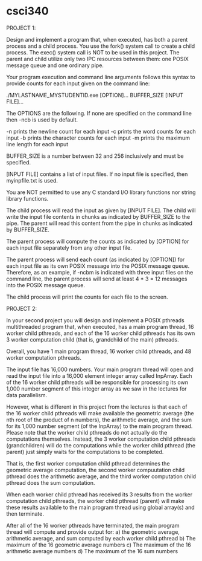 # csci340
PROJECT 1:

Design and implement a program that, when executed, has both a parent process and a child process. You use the fork()
system call to create a child process. The exec() system call is NOT to be used in this project. The parent and child utilize only two IPC
resources between them: one POSIX message queue and one ordinary pipe.  

Your program execution and command line arguments follows this syntax to provide counts for each input given on the command line:

./MYLASTNAME_MYSTUDENTID.exe [OPTION]... BUFFER_SIZE [INPUT FILE]...

The OPTIONS are the following. If none are specified on the command line then -ncb is used by default.

-n   prints the newline count for each input 
-c   prints the word counts for each input
-b   prints the character counts for each input
-m   prints the maximum line length for each input

BUFFER_SIZE is a number between 32 and 256 inclusively and must be specified. 

[INPUT FILE] contains a list of input files. If no input file is specified, then myinpfile.txt is used. 

You are NOT permitted to use any C standard I/O library functions nor string library functions.

The child process will read the input as given by [INPUT FILE]. The child will write the input file contents
in chunks as indicated by BUFFER_SIZE to the pipe. The parent will read this content from the pipe in chunks as indicated by
BUFFER_SIZE.

The parent process will compute the counts as indicated by [OPTION] for each input file separately from any other input file.

The parent process will send each count (as indicated by [OPTION]) for each input file as its own POSIX message into the POSIX message
queue. Therefore, as an example, if -ncbm is indicated with three input files on the command line, the parent process will send at least
4 * 3 = 12 messages into the POSIX message queue.

The child process will print the counts for each file to the screen.

PROJECT 2:


In your second project you will design and implement a POSIX pthreads multithreaded program that, when executed, has a main program
   thread, 16 worker child pthreads, and each of the 16 worker child pthreads has its own 3 worker computation child (that is, grandchild of 
   the main) pthreads.    

   Overall, you have 1 main program thread, 16 worker child pthreads, and 48 worker computation pthreads.

The input file has 16,000 numbers. Your main program thread will open and read the input file into a 16,000 element integer array 
   called InpArray. Each of the 16 worker child pthreads will be responsible for processing its own 1,000 number segment of this integer
   array as we saw in the lectures for data parallelism.

However, what is different in this project from the lectures is that each of the 16 worker child pthreads will make available the
   geometric average (the nth root of the product of n numbers), the arithmetic average, and the sum for its 1,000 number segment (of
   the InpArray) to the main program thread. Please note that the worker child pthreads do not actually do the computations themselves. 
   Instead, the 3 worker computation child  pthreads (grandchildren) will do the computations while the worker child pthread (the parent) 
   just simply waits for the computations to be completed.

   That is, the first worker computation child pthread determines the geometric average computation, the second worker compuutation child
   pthread does the arithmetic average, and the third worker computation child pthread does the sum computation.

   When each worker child pthread has received its 3 results from the worker computation child pthreads, the worker child pthread (parent)
   will make these results available to the main program thread using global array(s) and then terminate.

   After all of the 16 worker pthreads have terminated, the main program thread will compute and provide output for:
   a) the geometric average, arithmetic average, and sum computed by each worker child pthread
   b) The maximum of the 16 geometric average numbers
   c) The maximum of the 16 arithmetic average numbers
   d) The maximum of the 16 sum numbers
